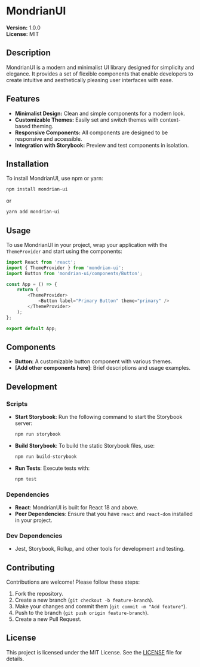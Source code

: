 # MondrianUI

**Version:** 1.0.0  
**License:** MIT  

## Description

MondrianUI is a modern and minimalist UI library designed for simplicity and elegance. It provides a set of flexible components that enable developers to create intuitive and aesthetically pleasing user interfaces with ease.

## Features

- **Minimalist Design:** Clean and simple components for a modern look.
- **Customizable Themes:** Easily set and switch themes with context-based theming.
- **Responsive Components:** All components are designed to be responsive and accessible.
- **Integration with Storybook:** Preview and test components in isolation.

## Installation

To install MondrianUI, use npm or yarn:

```bash
npm install mondrian-ui
```

or

```bash
yarn add mondrian-ui
```

## Usage

To use MondrianUI in your project, wrap your application with the `ThemeProvider` and start using the components:

```javascript
import React from 'react';
import { ThemeProvider } from 'mondrian-ui';
import Button from 'mondrian-ui/components/Button';

const App = () => {
    return (
        <ThemeProvider>
            <Button label="Primary Button" theme="primary" />
        </ThemeProvider>
    );
};

export default App;
```

## Components

- **Button**: A customizable button component with various themes.
- **[Add other components here]**: Brief descriptions and usage examples.

## Development

### Scripts

- **Start Storybook**: Run the following command to start the Storybook server:
  ```bash
  npm run storybook
  ```

- **Build Storybook**: To build the static Storybook files, use:
  ```bash
  npm run build-storybook
  ```

- **Run Tests**: Execute tests with:
  ```bash
  npm test
  ```

### Dependencies

- **React**: MondrianUI is built for React 18 and above.
- **Peer Dependencies**: Ensure that you have `react` and `react-dom` installed in your project.

### Dev Dependencies

- Jest, Storybook, Rollup, and other tools for development and testing.

## Contributing

Contributions are welcome! Please follow these steps:

1. Fork the repository.
2. Create a new branch (`git checkout -b feature-branch`).
3. Make your changes and commit them (`git commit -m "Add feature"`).
4. Push to the branch (`git push origin feature-branch`).
5. Create a new Pull Request.

## License

This project is licensed under the MIT License. See the [LICENSE](LICENSE) file for details.
